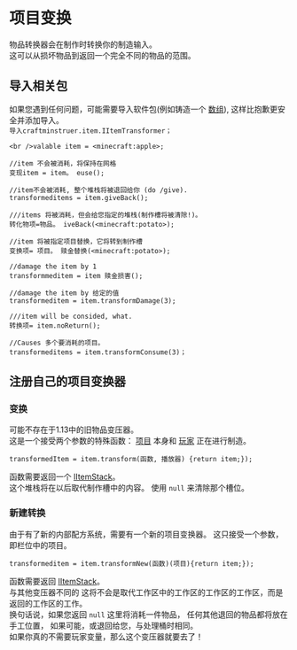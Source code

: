 # 项目变换

物品转换器会在制作时转换你的制造输入。  
这可以从损坏物品到返回一个完全不同的物品的范围。

## 导入相关包

如果您遇到任何问题，可能需要导入软件包(例如铸造一个 [数组](/AdvancedFunctions/Arrays_and_Loops/)), 这样比抱歉更安全并添加导入。  
`导入craftminstruer.item.IItemTransformer；`

```zenscript
<br />valable item = <minecraft:apple>;

//item 不会被消耗，将保持在网格
变现item = item。 euse();

//item不会被消耗, 整个堆栈将被退回给你 (do /give).
transformeditems = item.giveBack();

///items 将被消耗，但会给您指定的堆栈(制作槽将被清除!)。
转化物项=物品。 iveBack(<minecraft:potato>);

//item 将被指定项目替换，它将转到制作槽
变换项= 项目。 赎金替换(<minecraft:potato>);

//damage the item by 1
transformmeditem = item 赎金损害();

//damage the item by 给定的值
transformeditem = item.transformDamage(3);

///item will be consided, what.
转换项= item.noReturn();

//Causes 多个要消耗的项目。
transformeditems = item.transformConsume(3)；
```

## 注册自己的项目变换器

### 变换

可能不存在于1.13中的旧物品变压器。  
这是一个接受两个参数的特殊函数： [项目](/Vanilla/Items/IItemStack/) 本身和 [玩家](/Vanilla/Players/IPlayer/) 正在进行制造。

```zenscript
transformedItem = item.transform(函数, 播放器) {return item;});
```

函数需要返回一个 [IItemStack](/Vanilla/Items/IItemStack/)。  
这个堆栈将在以后取代制作槽中的内容。 使用 `null` 来清除那个槽位。

### 新建转换

由于有了新的内部配方系统，需要有一个新的项目变换器。 这只接受一个参数，即栏位中的项目。

```zenscript
transformeditem = item.transformNew(函数)(项目){return item;});
```

函数需要返回 [IItemStack](/Vanilla/Items/IItemStack/)。  
与其他变压器不同的 这将不会是取代工作区中的工作区的工作区的工作区，而是返回的工作区的工作。  
换句话说，如果您返回 `null` 这里将消耗一件物品， 任何其他退回的物品都将放在手工位置， 如果可能，或退回给您，与处理桶时相同。  
如果你真的不需要玩家变量，那么这个变压器就要去了！